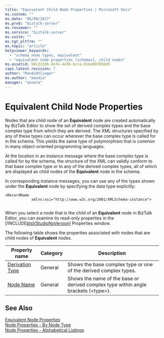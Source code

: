 ```yaml
---
title: "Equivalent Child Node Properties | Microsoft Docs"
ms.custom: ""
ms.date: "06/08/2017"
ms.prod: "biztalk-server"
ms.reviewer: ""
ms.service: "biztalk-server"
ms.suite: ""
ms.tgt_pltfrm: ""
ms.topic: "article"
helpviewer_keywords: 
  - "schema node types, equivalent"
  - "equivalent node properties [schemas], child nodes"
ms.assetid: b0c313db-da7e-4436-bcca-61be09785bd5
caps.latest.revision: 7
author: "MandiOhlinger"
ms.author: "mandia"
manager: "anneta"
---
```

# Equivalent Child Node Properties
Nodes that are child node of an **Equivalent** node are created automatically by BizTalk Editor to show the set of derived complex types and the base complex type from which they are derived. The XML structures specified by any of these types can occur wherever the base complex type is called for in the schema. This yields the same type of polymorphism that is common in many object-oriented programming languages.  
  
 At the location in an instance message where the base complex type is called for by the schema, the structure of the XML can validly conform to that base complex type or to any of the derived complex types, all of which are displayed as child nodes of the **Equivalent** node in the schema.  
  
 In corresponding instance messages, you can use any of the types shown under the **Equivalent** node by specifying the data type explicitly:  
  
```  
<RecordName   
            xmlns:xsi="http://www.w3c.org/2001/XMLSchema-instance">  
  
```  
  
 When you select a node that is the child of an **Equivalent** node in BizTalk Editor, you can examine its read-only properties in the [!INCLUDE[btsVStudioNoVersion](../includes/btsvstudionoversion-md.md)] Properties window.  
  
 The following table shows the properties associated with nodes that are child nodes of **Equivalent** nodes.  
  
|Property name|Category|Description|  
|-------------------|--------------|-----------------|  
|[Derivation Type](../core/derivation-type-node-property-of-all-schemas.md)|General|Shows the base complex type or one of the derived complex types.|  
|[Node Name](../core/node-name-node-property-of-all-schemas.md)|General|Shows the name of the base or derived complex type within angle brackets (\<type>).|  
  
## See Also  
 [Equivalent Node Properties](../core/equivalent-node-properties.md)   
 [Node Properties - By Node Type](../core/node-properties-by-node-type.md)   
 [Node Properties - Alphabetical Listings](../core/node-properties-alphabetical-listings.md)